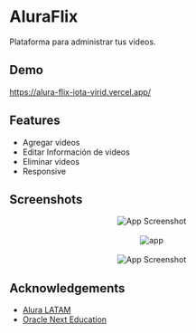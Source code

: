 
# AluraFlix

Plataforma para administrar tus videos.


## Demo

https://alura-flix-iota-virid.vercel.app/


## Features

- Agregar videos
- Editar Información de videos
- Eliminar videos
- Responsive


## Screenshots

<div align="center" >
    <img src="https://res.cloudinary.com/dmt9srumx/image/upload/v1718933858/aluraFlix/SS/Macbook-Air-alura-flix-iota-virid.vercel.app_foaen3.png" alt="App Screenshot">
</div>

<br>

<div align="center">
    <img src="https://res.cloudinary.com/dmt9srumx/image/upload/v1718933857/aluraFlix/SS/Macbook-Air-alura-flix-iota-virid.vercel.app_2_davksm.png" alt="app">
</div>

<br>

<div align="center">
    <img src="https://res.cloudinary.com/dmt9srumx/image/upload/v1718933857/aluraFlix/SS/iPhone-13-_iOS-15_-alura-flix-iota-virid.vercel.app_1_kmrrnk.png" alt="App Screenshot">
</div>



## Acknowledgements

 - [Alura LATAM](https://www.aluracursos.com/)
 - [Oracle Next Education](https://www.oracle.com/mx/education/oracle-next-education/)

